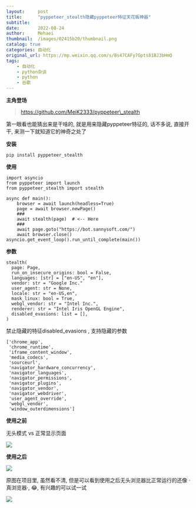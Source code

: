 ```yaml
---
layout:     post
title:      "pyppeteer_stealth隐藏pyppeteer特征天花板神器"
subtitle:   
date:       2022-08-24
author:     Mehaei
thumbnail:  /images/02415b20/thumbnail.png
catalog: true
categories: 自动化
original_url: https://mp.weixin.qq.com/s/Bs47CAFy7Gpts81BJ3bHmQ
tags:
    - 自动化
    - python杂谈
    - python
    - 谷歌
---
```


**主角登场**

> https://github.com/MeiK2333/pyppeteer\_stealth

第一眼看也能猜出来是干啥的, 就是用来隐藏pyppeteer特征的, 话不多说, 直接开干, 来测一下就知道它的神奇之处了

**安装**

```
pip install pyppeteer_stealth
```

**使用**

```
import asyncio
from pyppeteer import launch
from pyppeteer_stealth import stealth

async def main():
    browser = await launch(headless=True)
    page = await browser.newPage()
    ###
    await stealth(page)  # <-- Here
    ###
    await page.goto("https://bot.sannysoft.com/")
    await browser.close()
asyncio.get_event_loop().run_until_complete(main())
```

**参数**

```
stealth(
  page: Page,
  run_on_insecure_origins: bool = False,
  languages: [str] = ["en-US", "en"],
  vendor: str = "Google Inc."
  user_agent: str = None,
  locale: str = "en-US,en",
  mask_linux: bool = True,
  webgl_vendor: str = "Intel Inc.",
  renderer: str = "Intel Iris OpenGL Engine",
  disabled_evasions: list = [],
)
```

禁止隐藏的特征disabled\_evasions , 支持隐藏的参数

```
['chrome_app',
 'chrome_runtime',
 'iframe_content_window',
 'media_codecs',
 'sourceurl',
 'navigator_hardware_concurrency',
 'navigator_languages',
 'navigator_permissions',
 'navigator_plugins',
 'navigator_vendor',
 'navigator_webdriver',
 'user_agent_override',
 'webgl_vendor',
 'window_outerdimensions']
```

**使用之前**

无头模式 vs 正常显示页面

![](/images/02415b20/1.png)

**使用之后**

![](/images/02415b20/2.png)

原图在项目里, 虽然看不清, 但是可以看到使用之后无头浏览器比正常运行的还像 ·真浏览器·, 😂, 有兴趣的可以试一试

![](/images/02415b20/3.png)